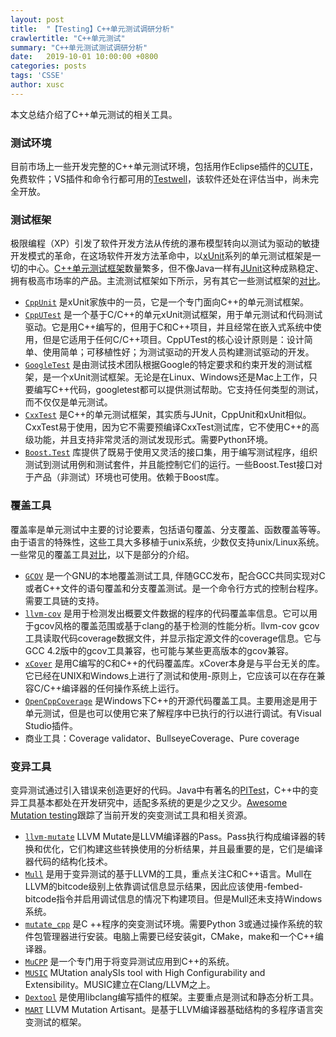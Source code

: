 ```yaml
---
layout: post
title:  "【Testing】C++单元测试调研分析"
crawlertitle: "C++单元测试"
summary: "C++单元测试测试调研分析"
date:   2019-10-01 10:00:00 +0800
categories: posts
tags: 'CSSE'
author: xusc
---
```


本文总结介绍了C++单元测试的相关工具。

### 测试环境
目前市场上一些开发完整的C++单元测试环境，包括用作Eclipse插件的[CUTE](https://cute-test.com/)，免费软件；VS插件和命令行都可用的[Testwell](http://www.testwell.fi/index.html)，该软件还处在评估当中，尚未完全开放。

### 测试框架
极限编程（XP）引发了软件开发方法从传统的瀑布模型转向以测试为驱动的敏捷开发模式的革命，在这场软件开发方法革命中，以[xUnit](https://xunit.net/)系列的单元测试框架是一切的中心。[C++单元测试框架](https://en.wikipedia.org/wiki/List_of_unit_testing_frameworks#C++)数量繁多，但不像Java一样有[JUnit](https://junit.org/junit5/)这种成熟稳定、拥有极高市场率的产品。主流测试框架如下所示，另有其它一些测试框架的[对比](https://accu.org/index.php/journals/1326)。

- [`CppUnit`](https://sourceforge.net/projects/cppunit/) 是xUnit家族中的一员，它是一个专门面向C++的单元测试框架。
- [`CppUTest`](http://cpputest.github.io/) 是一个基于C/C++的单元xUnit测试框架，用于单元测试和代码测试驱动。它是用C++编写的，但用于C和C++项目，并且经常在嵌入式系统中使用，但是它适用于任何C/C++项目。CppUTest的核心设计原则是：设计简单、使用简单；可移植性好；为测试驱动的开发人员构建测试驱动的开发。
- [`GoogleTest`](https://github.com/google/googletest) 是由测试技术团队根据Google的特定要求和约束开发的测试框架，是一个xUnit测试框架。无论是在Linux、Windows还是Mac上工作，只要编写C++代码，googletest都可以提供测试帮助。它支持任何类型的测试，而不仅仅是单元测试。
- [`CxxTest`](http://cxxtest.com/) 是C++的单元测试框架，其实质与JUnit，CppUnit和xUnit相似。CxxTest易于使用，因为它不需要预编译CxxTest测试库，它不使用C++的高级功能，并且支持非常灵活的测试发现形式。需要Python环境。
- [`Boost.Test`](https://www.boost.org/) 库提供了既易于使用又灵活的接口集，用于编写测试程序，组织测试到测试用例和测试套件，并且能控制它们的运行。一些Boost.Test接口对于产品（非测试）环境也可使用。依赖于Boost库。

### 覆盖工具
覆盖率是单元测试中主要的讨论要素，包括语句覆盖、分支覆盖、函数覆盖等等。由于语言的特殊性，这些工具大多移植于unix系统，少数仅支持unix/Linux系统。一些常见的覆盖工具[对比](http://www.uml.org.cn/Test/201208311.asp)，以下是部分的介绍。

- [`GCOV`](https://gcc.gnu.org/onlinedocs/gcc/Gcov.html) 是一个GNU的本地覆盖测试工具, 伴随GCC发布，配合GCC共同实现对C或者C++文件的语句覆盖和分支覆盖测试。是一个命令行方式的控制台程序。需要工具链的支持。
- [`llvm-cov`](http://releases.llvm.org/5.0.0/docs/CommandGuide/llvm-cov.html) 是用于检测发出概要文件数据的程序的代码覆盖率信息。它可以用于gcov风格的覆盖范围或基于clang的基于检测的性能分析。llvm-cov gcov工具读取代码coverage数据文件，并显示指定源文件的coverage信息。它与GCC 4.2版中的gcov工具兼容，也可能与某些更高版本的gcov兼容。
- [`xCover`](http://xcover.sourceforge.net/) 是用C编写的C和C++的代码覆盖库。xCover本身是与平台无关的库。它已经在UNIX和Windows上进行了测试和使用-原则上，它应该可以在存在兼容C/C++编译器的任何操作系统上运行。
- [`OpenCppCoverage`](https://github.com/OpenCppCoverage/OpenCppCoverage) 是Windows下C++的开源代码覆盖工具。主要用途是用于单元测试，但是也可以使用它来了解程序中已执行的行以进行调试。有Visual Studio插件。
- 商业工具：Coverage validator、BullseyeCoverage、Pure coverage

### 变异工具
变异测试通过引入错误来创造更好的代码。Java中有著名的[PITest](http://pitest.org/)，C++中的变异工具基本都处在开发研究中，适配多系统的更是少之又少。[Awesome Mutation testing](https://github.com/theofidry/awesome-mutation-testing)跟踪了当前开发的突变测试工具和相关资源。

- [`llvm-mutate`](https://eschulte.github.io/llvm-mutate/) LLVM Mutate是LLVM编译器的Pass。Pass执行构成编译器的转换和优化，它们构建这些转换使用的分析结果，并且最重要的是，它们是编译器代码的结构化技术。
- [`Mull`](https://github.com/mull-project/mull) 是用于变异测试的基于LLVM的工具，重点关注C和C++语言。Mull在LLVM的bitcode级别上依靠调试信息显示结果，因此应该使用-fembed-bitcode指令并启用调试信息的情况下构建项目。但是Mull还未支持Windows系统。
- [`mutate_cpp`](https://github.com/nlohmann/mutate_cpp) 是C ++程序的突变测试环境。需要Python 3或通过操作系统的软件包管理器进行安装。电脑上需要已经安装git，CMake，make和一个C++编译器。
- [`MuCPP`](https://ucase.uca.es/mucpp/) 是一个专门用于将变异测试应用到C++的系统。
- [`MUSIC`](https://github.com/swtv-kaist/MUSIC) MUtation analySIs tool with High Configurability and Extensibility。MUSIC建立在Clang/LLVM之上。
- [`Dextool`](http://joakim-brannstrom.github.io/dextool/) 是使用libclang编写插件的框架。主要重点是测试和静态分析工具。
- [`MART`](https://github.com/thierry-tct/mart) LLVM Mutation Artisant。是基于LLVM编译器基础结构的多程序语言突变测试的框架。